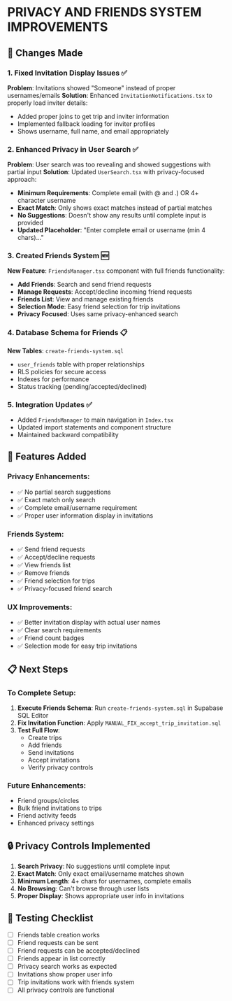 # PRIVACY AND FRIENDS SYSTEM IMPROVEMENTS

## 🔧 Changes Made

### 1. Fixed Invitation Display Issues ✅

**Problem**: Invitations showed "Someone" instead of proper usernames/emails
**Solution**: Enhanced `InvitationNotifications.tsx` to properly load inviter details:

- Added proper joins to get trip and inviter information
- Implemented fallback loading for inviter profiles
- Shows username, full name, and email appropriately

### 2. Enhanced Privacy in User Search ✅

**Problem**: User search was too revealing and showed suggestions with partial input
**Solution**: Updated `UserSearch.tsx` with privacy-focused approach:

- **Minimum Requirements**: Complete email (with @ and .) OR 4+ character username
- **Exact Match**: Only shows exact matches instead of partial matches
- **No Suggestions**: Doesn't show any results until complete input is provided
- **Updated Placeholder**: "Enter complete email or username (min 4 chars)..."

### 3. Created Friends System 🆕

**New Feature**: `FriendsManager.tsx` component with full friends functionality:

- **Add Friends**: Search and send friend requests
- **Manage Requests**: Accept/decline incoming friend requests
- **Friends List**: View and manage existing friends
- **Selection Mode**: Easy friend selection for trip invitations
- **Privacy Focused**: Uses same privacy-enhanced search

### 4. Database Schema for Friends 📋

**New Tables**: `create-friends-system.sql`

- `user_friends` table with proper relationships
- RLS policies for secure access
- Indexes for performance
- Status tracking (pending/accepted/declined)

### 5. Integration Updates ✅

- Added `FriendsManager` to main navigation in `Index.tsx`
- Updated import statements and component structure
- Maintained backward compatibility

## 🚀 Features Added

### Privacy Enhancements:

- ✅ No partial search suggestions
- ✅ Exact match only search
- ✅ Complete email/username requirement
- ✅ Proper user information display in invitations

### Friends System:

- ✅ Send friend requests
- ✅ Accept/decline requests
- ✅ View friends list
- ✅ Remove friends
- ✅ Friend selection for trips
- ✅ Privacy-focused friend search

### UX Improvements:

- ✅ Better invitation display with actual user names
- ✅ Clear search requirements
- ✅ Friend count badges
- ✅ Selection mode for easy trip invitations

## 📋 Next Steps

### To Complete Setup:

1. **Execute Friends Schema**: Run `create-friends-system.sql` in Supabase SQL Editor
2. **Fix Invitation Function**: Apply `MANUAL_FIX_accept_trip_invitation.sql`
3. **Test Full Flow**:
   - Create trips
   - Add friends
   - Send invitations
   - Accept invitations
   - Verify privacy controls

### Future Enhancements:

- Friend groups/circles
- Bulk friend invitations to trips
- Friend activity feeds
- Enhanced privacy settings

## 🔒 Privacy Controls Implemented

1. **Search Privacy**: No suggestions until complete input
2. **Exact Match**: Only exact email/username matches shown
3. **Minimum Length**: 4+ chars for usernames, complete emails
4. **No Browsing**: Can't browse through user lists
5. **Proper Display**: Shows appropriate user info in invitations

## 🧪 Testing Checklist

- [ ] Friends table creation works
- [ ] Friend requests can be sent
- [ ] Friend requests can be accepted/declined
- [ ] Friends appear in list correctly
- [ ] Privacy search works as expected
- [ ] Invitations show proper user info
- [ ] Trip invitations work with friends system
- [ ] All privacy controls are functional
